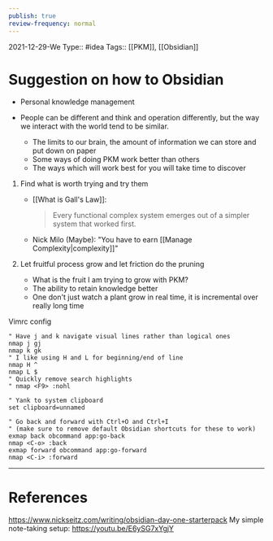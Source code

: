 ```yaml
---
publish: true
review-frequency: normal
---
```

2021-12-29-We
Type:: #idea
Tags:: [[PKM]], [[Obsidian]]

# Suggestion on how to Obsidian

- Personal knowledge management

- People can be different and think and operation differently, but the way we interact with the world tend to be similar.
	-	The limits to our brain, the amount of information we can store and put down on paper
	- Some ways of doing PKM work better than others
	- The ways which will work best for you will take time to discover
	
1. Find what is worth trying and try them	
	- [[What is Gall's Law]]:
		> Every functional complex system emerges out of a simpler system that worked first.
	- Nick Milo (Maybe): "You have to earn [[Manage Complexity|complexity]]"
	
2. Let fruitful process grow and let friction do the pruning
	- What is the fruit I am trying to grow with PKM?
	- The ability to retain knowledge better
	- One don't just watch a plant grow in real time, it is incremental over really long time

Vimrc config
```
" Have j and k navigate visual lines rather than logical ones
nmap j gj
nmap k gk
" I like using H and L for beginning/end of line
nmap H ^
nmap L $
" Quickly remove search highlights
" nmap <F9> :nohl

" Yank to system clipboard
set clipboard=unnamed

" Go back and forward with Ctrl+O and Ctrl+I
" (make sure to remove default Obsidian shortcuts for these to work)
exmap back obcommand app:go-back
nmap <C-o> :back
exmap forward obcommand app:go-forward
nmap <C-i> :forward
```


---
# References
https://www.nickseitz.com/writing/obsidian-day-one-starterpack
My simple note-taking setup: https://youtu.be/E6ySG7xYgjY